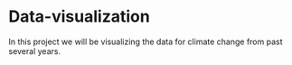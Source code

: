 # Data-visualization
In this project we will be visualizing the data for climate change from past several years.
